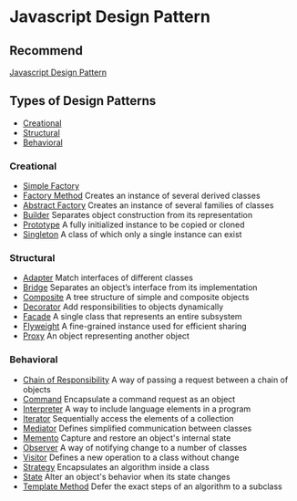 # Javascript Design Pattern

## Recommend

[Javascript Design Pattern](https://www.dofactory.com/javascript/design-patterns)

## Types of Design Patterns

- [Creational](#creational)
- [Structural](#structural)
- [Behavioral](#behavioral)

### Creational

- [Simple Factory](creational/simple-factory/README.md)
- [Factory Method](creational/factory-method/README.md) Creates an instance of several derived classes
- [Abstract Factory](creational/abstract-factory/README.md) Creates an instance of several families of classes
- [Builder](creational/builder/README.md) Separates object construction from its representation
- [Prototype](creational/simple-factory/README.md) A fully initialized instance to be copied or cloned
- [Singleton](creational/simple-factory/README.md) A class of which only a single instance can exist

### Structural

- [Adapter](structural/adapter/README.md) Match interfaces of different classes
- [Bridge](structural/bridge/README.md) Separates an object’s interface from its implementation
- [Composite](structural/composite/README.md) A tree structure of simple and composite objects
- [Decorator](structural/decorator/README.md) Add responsibilities to objects dynamically
- [Facade](structural/facade/README.md) A single class that represents an entire subsystem
- [Flyweight](structural/flyweight/README.md) A fine-grained instance used for efficient sharing
- [Proxy](structural/proxy/README.md) An object representing another object

### Behavioral

- [Chain of Responsibility](behavioral/chain-of-responsibility/README.md) A way of passing a request between a chain of objects
- [Command](behavioral/command/README.md) Encapsulate a command request as an object
- [Interpreter](behavioral/interpreter/README.md) A way to include language elements in a program
- [Iterator](behavioral/iterator/README.md) Sequentially access the elements of a collection
- [Mediator](behavioral/mediator/README.md) Defines simplified communication between classes
- [Memento](behavioral/memento/README.md) Capture and restore an object's internal state
- [Observer](behavioral/observer/README.md) A way of notifying change to a number of classes
- [Visitor](behavioral/visitor/README.md) Defines a new operation to a class without change
- [Strategy](behavioral/strategy/README.md) Encapsulates an algorithm inside a class
- [State](behavioral/state/README.md) Alter an object's behavior when its state changes
- [Template Method](behavioral/template-method/README.md) Defer the exact steps of an algorithm to a subclass
